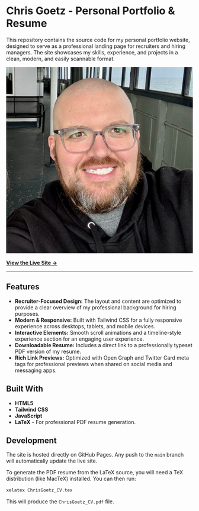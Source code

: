 # Chris Goetz - Personal Portfolio & Resume

This repository contains the source code for my personal portfolio website, designed to serve as a professional landing page for recruiters and hiring managers. The site showcases my skills, experience, and projects in a clean, modern, and easily scannable format.

[![Portfolio Screenshot](portfolio-screenshot.jpeg)](https://christopherg.github.io/)

[**View the Live Site &rarr;**](https://christopherg.github.io/)

---

## Features

-   **Recruiter-Focused Design:** The layout and content are optimized to provide a clear overview of my professional background for hiring purposes.
-   **Modern & Responsive:** Built with Tailwind CSS for a fully responsive experience across desktops, tablets, and mobile devices.
-   **Interactive Elements:** Smooth scroll animations and a timeline-style experience section for an engaging user experience.
-   **Downloadable Resume:** Includes a direct link to a professionally typeset PDF version of my resume.
-   **Rich Link Previews:** Optimized with Open Graph and Twitter Card meta tags for professional previews when shared on social media and messaging apps.

## Built With

-   **HTML5**
-   **Tailwind CSS**
-   **JavaScript**
-   **LaTeX** - For professional PDF resume generation.

## Development

The site is hosted directly on GitHub Pages. Any push to the `main` branch will automatically update the live site.

To generate the PDF resume from the LaTeX source, you will need a TeX distribution (like MacTeX) installed. You can then run:

```bash
xelatex ChrisGoetz_CV.tex
```

This will produce the `ChrisGoetz_CV.pdf` file. 
